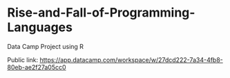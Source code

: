 # Rise-and-Fall-of-Programming-Languages
Data Camp Project using R

Public link: https://app.datacamp.com/workspace/w/27dcd222-7a34-4fb8-80eb-ae2f27a05cc0
